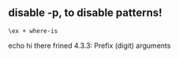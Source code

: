 disable -p, to disable patterns!
--
`\ex + where-is`

echo hi there frined
4.3.3: Prefix (digit) arguments
